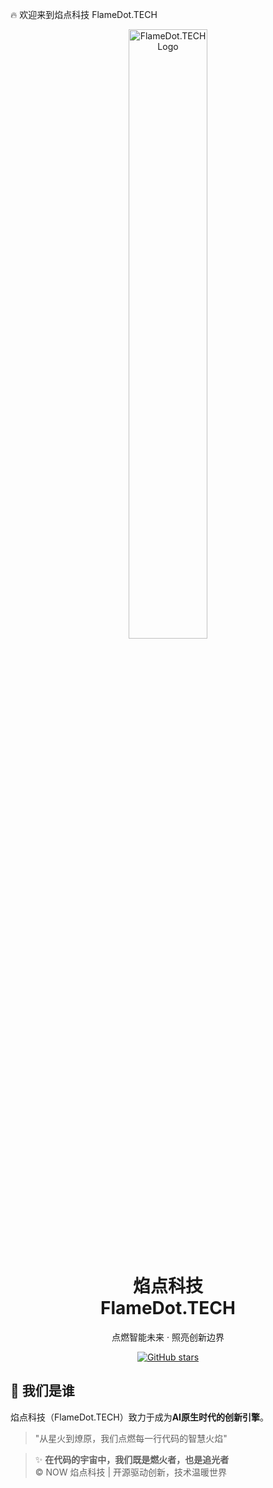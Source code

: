 
🔥 欢迎来到焰点科技 FlameDot.TECH

<div align="center">
  <img src="https://github.com/user-attachments/assets/9afc4130-054e-4aa5-9d6c-ce12bcf9b2e5" alt="FlameDot.TECH Logo" width="50%">
  <h1>焰点科技 </br> FlameDot.TECH</h1>
  <p>点燃智能未来 · 照亮创新边界</p>
  
  [![GitHub stars](https://img.shields.io/github/stars/FlameDot-TECH?style=social)](https://github.com/FlameDot-TECH)
</div>

## 🚀 我们是谁

焰点科技（FlameDot.TECH）致力于成为**AI原生时代的创新引擎**。

> "从星火到燎原，我们点燃每一行代码的智慧火焰"

> ✨ **在代码的宇宙中，我们既是燃火者，也是追光者**  
> © NOW 焰点科技 | 开源驱动创新，技术温暖世界
